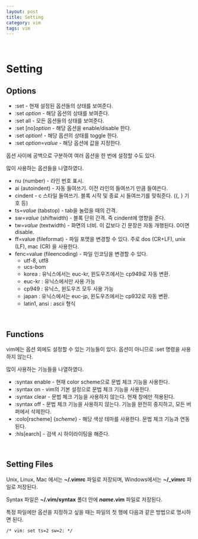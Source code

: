 ```yaml
---
layout: post
title: Setting
category: vim
tags: vim
---
```


&nbsp;

# Setting

## Options

- :set - 현재 설정된 옵션들의 상태를 보여준다.
- :set *option* - 해당 옵션의 상태를 보여준다.
- :set all - 모든 옵션들의 상태를 보여준다.
- :set [no]*option* - 해당 옵션을 enable/disable 한다.
- :set *option*! - 해당 옵션의 상태를 toggle 한다.
- :set *option*=*value* - 해당 옵션에 값을 지정한다.

옵션 사이에 공백으로 구분하여 여러 옵션을 한 번에 설정할 수도 있다.



많이 사용하는 옵션들을 나열하였다.

- nu (number) - 라인 번호 표시.
- ai (autoindent) - 자동 들여쓰기. 이전 라인의 들여쓰기 만큼 들여쓴다.
- cindent - c 스타일 들여쓰기. 블록 시작 및 종료 시 들여쓰기를 맞춰준다. ({, } 기호 등)
- ts=*value* (tabstop) - tab을 눌렀을 때의 간격.
- sw=*value* (shiftwidth) - 블록 단위 간격. 즉 cindent에 영향을 준다.
- tw=*value* (textwidth) - 화면의 너비. 이 값보다 긴 문장은 자동 개행된다. 0이면 disable.
- ff=value (fileformat) - 파일 포맷을 변경할 수 있다. 주로 dos (CR+LF), unix (LF), mac (CR) 을 사용한다.
- fenc=value (fileencoding) - 파일 인코딩을 변경할 수 있다.
  - utf-8, utf8
  - ucs-bom
  - korea : 유닉스에서는 euc-kr, 윈도우즈에서는 cp949로 자동 변환.
  - euc-kr : 유닉스에서만 사용 가능
  - cp949 : 유닉스, 윈도우즈 모두 사용 가능
  - japan : 유닉스에서는 euc-jp, 윈도우즈에서는 cp932로 자동 변환.
  - latin1, ansi : ascii 형식

&nbsp;

## Functions

vim에는 옵션 외에도 설정할 수 있는 기능들이 있다. 옵션이 아니므로 :set 명령을 사용하지 않는다.



많이 사용하는 기능들을 나열하였다.

- :syntax enable - 현재 color scheme으로 문법 체크 기능을 사용한다.
- :syntax on - vim의 기본 설정으로 문법 체크 기능을 사용한다.
- :syntax clear - 문법 체크 기능을 사용하지 않는다. 현재 창에만 적용된다.
- :syntax off - 문법 체크 기능을 사용하지 않는다. 기능을 완전히 중지하고, 모든 버퍼에서 삭제한다.
- :colo[rscheme] {*scheme*} - 해당 색상 테마를 사용한다. 문법 체크 기능과 연동된다.
- :hls[earch] - 검색 시 하이라이팅을 해준다.

&nbsp;

## Setting Files

Unix, Linux, Mac 에서는 **~/.vimrc** 파일로 저장되며, Windows에서는 **~/_vimrc** 파일로 저장된다.

Syntax 파일은 **~/.vim/syntax** 폴더 안에 ***name*.vim** 파일로 저장된다.

특정 파일에만 옵션을 지정하고 싶을 때는 파일의 첫 행에 다음과 같은 방법으로 명시하면 된다.

```vim
/* vim: set ts=2 sw=2: */
```


